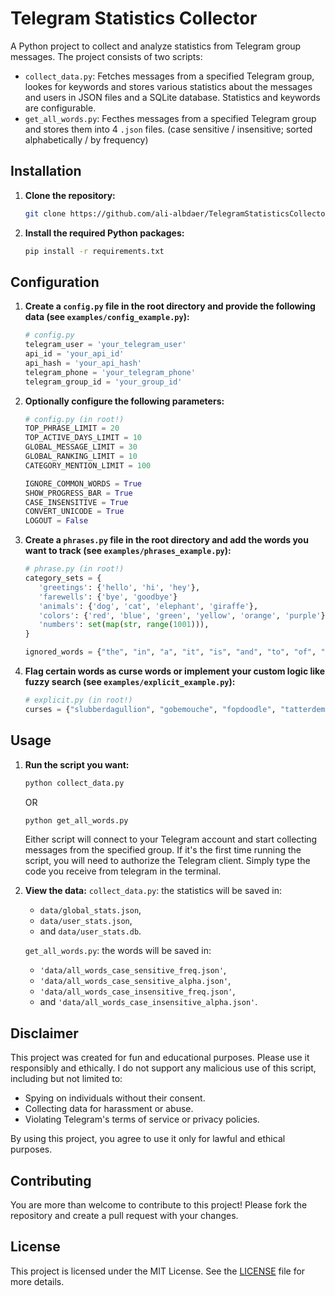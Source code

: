 
# Telegram Statistics Collector

A Python project to collect and analyze statistics from Telegram group messages. The project consists of two scripts:
- `collect_data.py`: Fetches messages from a specified Telegram group, lookes for keywords and stores various statistics about the messages and users in JSON files and a SQLite database. Statistics and keywords are configurable.
- `get_all_words.py`: Fecthes messages from a specified Telegram group and stores them into 4 `.json` files. (case sensitive / insensitive; sorted alphabetically / by frequency)

## Installation

1. **Clone the repository:**

   ```sh
   git clone https://github.com/ali-albdaer/TelegramStatisticsCollector.git
   ```

2. **Install the required Python packages:**

   ```sh
   pip install -r requirements.txt
   ```

## Configuration

1. **Create a `config.py` file in the root directory and provide the following data (see `examples/config_example.py`):**

   ```python
   # config.py
   telegram_user = 'your_telegram_user'
   api_id = 'your_api_id'
   api_hash = 'your_api_hash'
   telegram_phone = 'your_telegram_phone'
   telegram_group_id = 'your_group_id'
   ```

2. **Optionally configure the following parameters:**
   ```python
   # config.py (in root!)
   TOP_PHRASE_LIMIT = 20
   TOP_ACTIVE_DAYS_LIMIT = 10
   GLOBAL_MESSAGE_LIMIT = 30
   GLOBAL_RANKING_LIMIT = 10
   CATEGORY_MENTION_LIMIT = 100

   IGNORE_COMMON_WORDS = True
   SHOW_PROGRESS_BAR = True
   CASE_INSENSITIVE = True
   CONVERT_UNICODE = True
   LOGOUT = False
   ```

3. **Create a `phrases.py` file in the root directory and add the words you want to track (see `examples/phrases_example.py`):**

   ```python
   # phrase.py (in root!)
   category_sets = {
      'greetings': {'hello', 'hi', 'hey'},
      'farewells': {'bye', 'goodbye'}
      'animals': {'dog', 'cat', 'elephant', 'giraffe'},
      'colors': {'red', 'blue', 'green', 'yellow', 'orange', 'purple'},
      'numbers': set(map(str, range(1001))), 
   }

   ignored_words = {"the", "in", "a", "it", "is", "and", "to", "of", "i", "you"}
   ```

4. **Flag certain words as curse words or implement your custom logic like fuzzy search (see `examples/explicit_example.py`):**
   ```python
   # explicit.py (in root!)
   curses = {"slubberdagullion", "gobemouche", "fopdoodle", "tatterdemalion", "scallywag"}
   ```
   
## Usage

1. **Run the script you want:**

   ```sh
   python collect_data.py
   ```

   OR

   ```sh
   python get_all_words.py
   ```

   Either script will connect to your Telegram account and start collecting messages from the specified group. If it's the first time running the script, you will need to authorize the Telegram client. Simply type the code you receive from telegram in the terminal.

2. **View the data:**
   `collect_data.py`: the statistics will be saved in:
      - `data/global_stats.json`,
      - `data/user_stats.json`,
      - and `data/user_stats.db`.

   `get_all_words.py`: the words will be saved in:
      - `'data/all_words_case_sensitive_freq.json'`, 
      - `'data/all_words_case_sensitive_alpha.json'`,
      - `'data/all_words_case_insensitive_freq.json'`,
      - and `'data/all_words_case_insensitive_alpha.json'`.

## Disclaimer
This project was created for fun and educational purposes. Please use it responsibly and ethically. I do not support any malicious use of this script, including but not limited to:

- Spying on individuals without their consent.
- Collecting data for harassment or abuse.
- Violating Telegram's terms of service or privacy policies.

By using this project, you agree to use it only for lawful and ethical purposes.

## Contributing

You are more than welcome to contribute to this project! Please fork the repository and create a pull request with your changes.

## License

This project is licensed under the MIT License. See the [LICENSE](LICENSE) file for more details.
